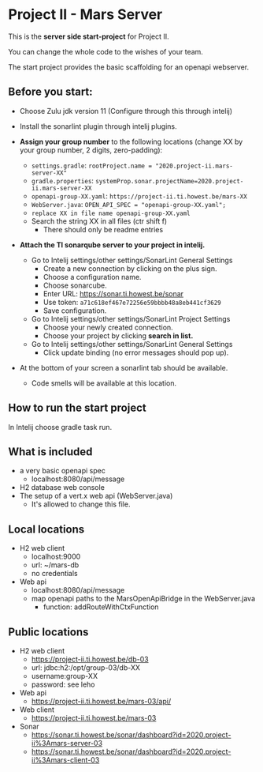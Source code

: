 # Project II - Mars Server
This is the **server side start-project** for Project II. 

You can change the whole code to the wishes of your team.

The start project provides the basic scaffolding for an openapi webserver.

## Before you start:
- Choose Zulu jdk version 11 (Configure through this through intelij)
- Install the sonarlint plugin through intelij plugins.
- **Assign your group number** to the following locations (change XX by your group number, 2 digits, zero-padding):
  - `settings.gradle`: `rootProject.name = "2020.project-ii.mars-server-XX"`
  - `gradle.properties`: `systemProp.sonar.projectName=2020.project-ii.mars-server-XX`
  - `openapi-group-XX.yaml`: `https://project-ii.ti.howest.be/mars-XX`
  - `WebServer.java`: `OPEN_API_SPEC = "openapi-group-XX.yaml";`
  - `replace XX in file name openapi-group-XX.yaml`
  - Search the string XX in all files (ctr shift f)
    - There should only be readme entries

- **Attach the TI sonarqube server to your project in intelij.**
    - Go to Intelij settings/other settings/SonarLint General Settings
        - Create a new connection by clicking on the plus sign.
        - Choose a configuration name.
        - Choose sonarcube.
        - Enter URL: https://sonar.ti.howest.be/sonar
        - Use token: `a71c618ef467e72256e59bbbb48a8eb441cf3629`
        - Save configuration.
    - Go to Intelij settings/other settings/SonarLint Project Settings
        - Choose your newly created connection.
        - Choose your project by clicking **search in list.**
    - Go to Intelij settings/other settings/SonarLint General Settings
        - Click update binding (no error messages should pop up).
- At the bottom of your screen a sonarlint tab should be available.
    - Code smells will be available at this location.

## How to run the start project
In Intelij choose gradle task run.

## What is included
  - a very basic openapi spec
    - localhost:8080/api/message
  - H2 database web console
  - The setup of a vert.x web api (WebServer.java)
    - It's allowed to change this file.
  
## Local locations
 - H2 web client
   - localhost:9000
   - url: ~/mars-db
   - no credentials
 - Web api
   - localhost:8080/api/message
   - map openapi paths to the MarsOpenApiBridge in the WebServer.java
     - function: addRouteWithCtxFunction
  
## Public locations
 - H2 web client
   - https://project-ii.ti.howest.be/db-03
   - url: jdbc:h2:/opt/group-03/db-XX
   - username:group-XX
   - password: see leho
 - Web api
   - https://project-ii.ti.howest.be/mars-03/api/
 - Web client
   - https://project-ii.ti.howest.be/mars-03
 - Sonar
   - https://sonar.ti.howest.be/sonar/dashboard?id=2020.project-ii%3Amars-server-03
   - https://sonar.ti.howest.be/sonar/dashboard?id=2020.project-ii%3Amars-client-03